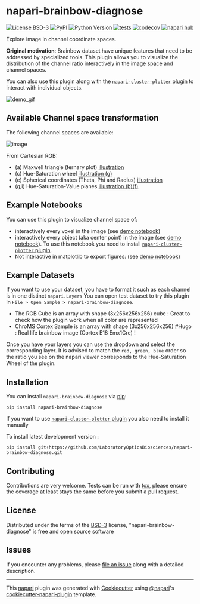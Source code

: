 # napari-brainbow-diagnose

[![License BSD-3](https://img.shields.io/pypi/l/napari-brainbow-diagnose.svg?color=green)](https://github.com/LaboratoryOpticsBiosciences/napari-brainbow-diagnose/raw/main/LICENSE)
[![PyPI](https://img.shields.io/pypi/v/napari-brainbow-diagnose.svg?color=green)](https://pypi.org/project/napari-brainbow-diagnose)
[![Python Version](https://img.shields.io/pypi/pyversions/napari-brainbow-diagnose.svg?color=green)](https://python.org)
[![tests](https://github.com/LaboratoryOpticsBiosciences/napari-brainbow-diagnose/workflows/tests/badge.svg)](https://github.com/LaboratoryOpticsBiosciences/napari-brainbow-diagnose/actions)
[![codecov](https://codecov.io/gh/LaboratoryOpticsBiosciences/napari-brainbow-diagnose/branch/main/graph/badge.svg)](https://codecov.io/gh/LaboratoryOpticsBiosciences/napari-brainbow-diagnose)
[![napari hub](https://img.shields.io/endpoint?url=https://api.napari-hub.org/shields/napari-brainbow-diagnose)](https://napari-hub.org/plugins/napari-brainbow-diagnose)

Explore image in channel coordinate spaces.


**Original motivation**: Brainbow dataset have unique features that need to be addressed by specialized tools.
This plugin allows you to visualize the distribution of the channel ratio interactively in the image space and channel spaces.

You can also use this plugin along with the [`napari-cluster-plotter` plugin](https://github.com/BiAPoL/napari-clusters-plotter?tab=readme-ov-file#installation) to interact with individual objects.

![demo_gif](https://raw.githubusercontent.com/LaboratoryOpticsBiosciences/napari-brainbow-diagnose/main/docs/demo_napari-brainbow-diagnose.gif)

## Available Channel space transformation

The following channel spaces are available:

![image](https://github.com/user-attachments/assets/0dae9090-da16-4653-b466-a08289e061ea)


From Cartesian RGB:
- (a) Maxwell triangle (ternary plot) [illustration](https://en.wikipedia.org/wiki/Ternary_plot)
- (c) Hue-Saturation wheel [illustration (g)](https://en.wikipedia.org/wiki/File:Hsl-hsv_models.svg)
- (e) Spherical coordinates (Theta, Phi and Radius) [illustration](https://en.wikipedia.org/wiki/Spherical_coordinate_system)
- (g,i) Hue-Saturation-Value planes [illustration (b)(f)](https://en.wikipedia.org/wiki/File:Hsl-hsv_models.svg)

## Example Notebooks

You can use this plugin to visualize channel space of:
- interactively every voxel in the image (see [demo notebook](docs/demo.ipynb))
- interactively every object (aka center point) in the image (see [demo notebook](docs/cluster_plotter_compatibility.ipynb)). To use this notebook you need to install [`napari-cluster-plotter` plugin](https://github.com/BiAPoL/napari-clusters-plotter?tab=readme-ov-file#installation).
- Not interactive in matplotlib to export figures: (see [demo notebook](docs/plot_color_space_matplotlib.ipynb))

## Example Datasets

If you want to use your dataset, you have to format it such as each channel is in one distinct `napari.Layers`
You can open test dataset to try this plugin in `File > Open Sample > napari-brainbow-diagnose`.

- The RGB Cube is an array with shape (3x256x256x256) cube : Great to check how the plugin work when all color are represented
- ChroMS Cortex Sample is an array with shape (3x256x256x256) #Hugo : Real life brainbow image (Cortex E18 Emx1Cre) !

Once you have your layers you can use the dropdown and select the corresponding layer. It is advised to match the `red, green, blue` order so the ratio you see on the napari viewer corresponds to the Hue-Saturation Wheel of the plugin.

## Installation

You can install `napari-brainbow-diagnose` via [pip]:

    pip install napari-brainbow-diagnose

If you want to use [`napari-cluster-plotter` plugin](https://github.com/BiAPoL/napari-clusters-plotter?tab=readme-ov-file#installation)  you also need to install it manually

To install latest development version :

    pip install git+https://github.com/LaboratoryOpticsBiosciences/napari-brainbow-diagnose.git


## Contributing

Contributions are very welcome. Tests can be run with [tox], please ensure
the coverage at least stays the same before you submit a pull request.

## License

Distributed under the terms of the [BSD-3] license,
"napari-brainbow-diagnose" is free and open source software

## Issues

If you encounter any problems, please [file an issue] along with a detailed description.

[napari]: https://github.com/napari/napari
[Cookiecutter]: https://github.com/audreyr/cookiecutter
[@napari]: https://github.com/napari
[MIT]: http://opensource.org/licenses/MIT
[BSD-3]: http://opensource.org/licenses/BSD-3-Clause
[GNU GPL v3.0]: http://www.gnu.org/licenses/gpl-3.0.txt
[GNU LGPL v3.0]: http://www.gnu.org/licenses/lgpl-3.0.txt
[Apache Software License 2.0]: http://www.apache.org/licenses/LICENSE-2.0
[Mozilla Public License 2.0]: https://www.mozilla.org/media/MPL/2.0/index.txt
[cookiecutter-napari-plugin]: https://github.com/napari/cookiecutter-napari-plugin

[file an issue]: https://github.com/LaboratoryOpticsBiosciences/napari-brainbow-diagnose/issues

[napari]: https://github.com/napari/napari
[tox]: https://tox.readthedocs.io/en/latest/
[pip]: https://pypi.org/project/pip/
[PyPI]: https://pypi.org/

----------------------------------

This [napari] plugin was generated with [Cookiecutter] using [@napari]'s [cookiecutter-napari-plugin] template.

<!--
Don't miss the full getting started guide to set up your new package:
https://github.com/napari/cookiecutter-napari-plugin#getting-started

and review the napari docs for plugin developers:
https://napari.org/stable/plugins/index.html
-->
